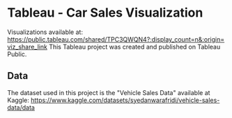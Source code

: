 # Tableau - Car Sales Visualization
Visualizations available at: https://public.tableau.com/shared/TPC3QWQN4?:display_count=n&:origin=viz_share_link
This Tableau project was created and published on Tableau Public.
## Data
The dataset used in this project is the "Vehicle Sales Data" available at Kaggle: https://www.kaggle.com/datasets/syedanwarafridi/vehicle-sales-data/data
